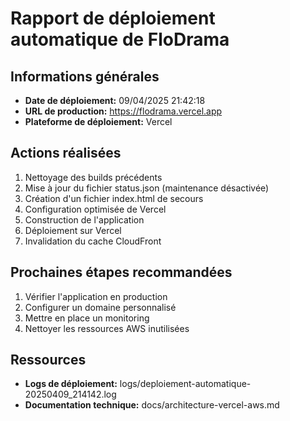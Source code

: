 # Rapport de déploiement automatique de FloDrama

## Informations générales
- **Date de déploiement:** 09/04/2025 21:42:18
- **URL de production:** https://flodrama.vercel.app
- **Plateforme de déploiement:** Vercel

## Actions réalisées
1. Nettoyage des builds précédents
2. Mise à jour du fichier status.json (maintenance désactivée)
3. Création d'un fichier index.html de secours
4. Configuration optimisée de Vercel
5. Construction de l'application
6. Déploiement sur Vercel
7. Invalidation du cache CloudFront

## Prochaines étapes recommandées
1. Vérifier l'application en production
2. Configurer un domaine personnalisé
3. Mettre en place un monitoring
4. Nettoyer les ressources AWS inutilisées

## Ressources
- **Logs de déploiement:** logs/deploiement-automatique-20250409_214142.log
- **Documentation technique:** docs/architecture-vercel-aws.md

